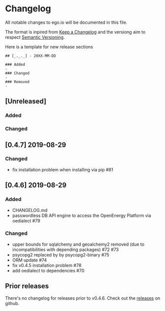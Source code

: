 # Changelog
All notable changes to ego.io will be documented in this file.

The format is inpired from [Keep a Changelog](http://keepachangelog.com/en/1.0.0/)
and the versiong aim to respect [Semantic Versioning](http://semver.org/spec/v2.0.0.html).

Here is a template for new release sections

```
## [_._._] - 20XX-MM-DD

### Added
-
### Changed
-
### Removed
-
```
## [Unreleased]

### Added

### Changed

## [0.4.7] 2019-08-29

### Changed
- fix installation problem when installing via pip #81

## [0.4.6] 2019-08-29

### Added
- CHANGELOG.md
- passwordless DB API engine to access the OpenEnergy Platform via
oedialect #79

### Changed
- upper bounds for sqlalchemy and geoalchemy2 removed (due to incompatibilities
with depending packages) #72 #73
- psycopg2 replaced by by psycopg2-binary #75
- ORM update #74
- fix v0.4.5 installation problem #78
- add oedialect to dependencies #70 

## Prior releases

There's no changelog for releases prior to v0.4.6. Check out the
[releases](https://github.com/openego/ego.io/releases) on github.
